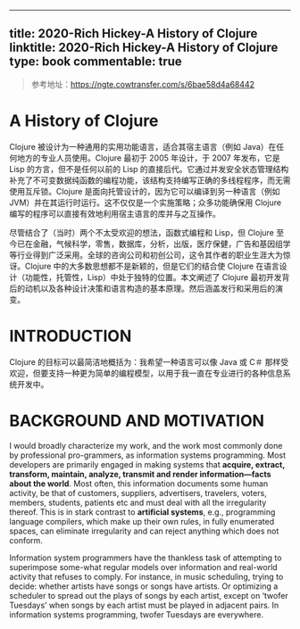 
---
title: 2020-Rich Hickey-A History of Clojure
linktitle: 2020-Rich Hickey-A History of Clojure
type: book
commentable: true
---

> 参考地址：https://ngte.cowtransfer.com/s/6bae58d4a68442

# A History of Clojure

Clojure 被设计为一种通用的实用功能语言，适合其宿主语言（例如 Java）在任何地方的专业人员使用。Clojure 最初于 2005 年设计，于 2007 年发布，它是 Lisp 的方言，但不是任何以前的 Lisp 的直接后代。它通过并发安全状态管理结构补充了不可变数据纯函数的编程功能，该结构支持编写正确的多线程程序，而无需使用互斥锁。Clojure 是面向托管设计的，因为它可以编译到另一种语言（例如 JVM）并在其运行时运行。这不仅仅是一个实施策略；众多功能确保用 Clojure 编写的程序可以直接有效地利用宿主语言的库并与之互操作。

尽管结合了（当时）两个不太受欢迎的想法，函数式编程和 Lisp，但 Clojure 至今已在金融，气候科学，零售，数据库，分析，出版，医疗保健，广告和基因组学等行业得到广泛采用。全球的咨询公司和初创公司，这令其作者的职业生涯大为惊讶。Clojure 中的大多数思想都不是新颖的，但是它们的结合使 Clojure 在语言设计（功能性，托管性，Lisp）中处于独特的位置。本文阐述了 Clojure 最初开发背后的动机以及各种设计决策和语言构造的基本原理。然后涵盖发行和采用后的演变。

# INTRODUCTION

Clojure 的目标可以最简洁地概括为：我希望一种语言可以像 Java 或 C＃ 那样受欢迎，但要支持一种更为简单的编程模型，以用于我一直在专业进行的各种信息系统开发中。

# BACKGROUND AND MOTIVATION

I would broadly characterize my work, and the work most commonly done by professional pro-grammers, as information systems programming. Most developers are primarily engaged in making systems that **acquire, extract, transform, maintain, analyze, transmit and render information—facts about the world**. Most often, this information documents some human activity, be that of customers, suppliers, advertisers, travelers, voters, members, students, patients etc and must deal with all the irregularity thereof. This is in stark contrast to **artificial systems**, e.g., programming language compilers, which make up their own rules, in fully enumerated spaces, can eliminate irregularity and can reject anything which does not conform.

Information system programmers have the thankless task of attempting to superimpose some-what regular models over information and real-world activity that refuses to comply. For instance, in music scheduling, trying to decide: whether artists have songs or songs have artists. Or optimizing a scheduler to spread out the plays of songs by each artist, except on ‘twofer Tuesdays’ when songs by each artist must be played in adjacent pairs. In information systems programming, twofer Tuesdays are everywhere.

    